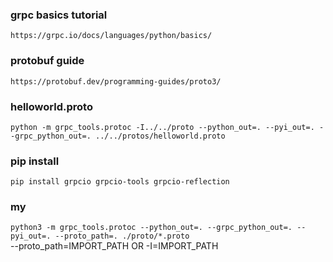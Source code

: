 ### grpc basics tutorial

`https://grpc.io/docs/languages/python/basics/`

### protobuf guide

`https://protobuf.dev/programming-guides/proto3/`

### helloworld.proto

`python -m grpc_tools.protoc -I../../proto --python_out=. --pyi_out=. --grpc_python_out=. ../../protos/helloworld.proto`

### pip install

`pip install grpcio grpcio-tools grpcio-reflection`

### my

`python3 -m grpc_tools.protoc --python_out=. --grpc_python_out=. --pyi_out=. --proto_path=. ./proto/*.proto`  
--proto_path=IMPORT_PATH OR -I=IMPORT_PATH
